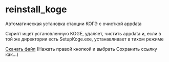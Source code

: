 # reinstall_koge
Автоматическая установка станции КОГЭ с очисткой appdata

Скрипт ищет установленную KOGE, удаляет, чистить appdata и, если в той же директории есть SetupKoge.exe, устанавливает в тихом режиме

<a href="https://raw.githubusercontent.com/xp9k/reinstall_koge/main/reinstall_koge.cmd">Скачать файл</a> (Нажать правой кнопкой и выбрать Сохранить ссылку как...)
